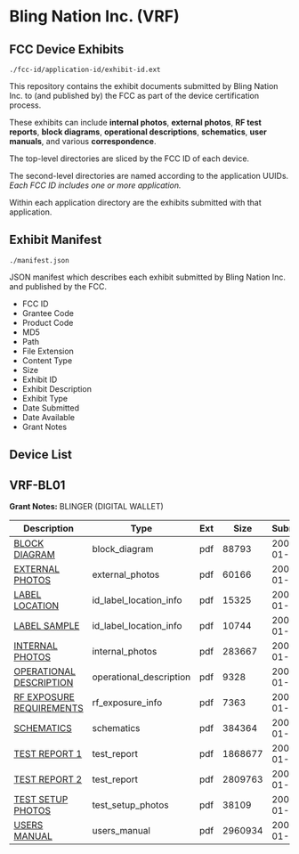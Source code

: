 # Bling Nation Inc. (VRF)
## FCC Device Exhibits

```
./fcc-id/application-id/exhibit-id.ext
```

This repository contains the exhibit documents submitted by Bling Nation Inc. to (and published by) the FCC as part of the device certification process.

These exhibits can include **internal photos**, **external photos**, **RF test reports**, **block diagrams**, **operational descriptions**, **schematics**, **user manuals**, and various **correspondence**.

The top-level directories are sliced by the FCC ID of each device.

The second-level directories are named according to the application UUIDs. *Each FCC ID includes one or more application.*

Within each application directory are the exhibits submitted with that application. 

## Exhibit Manifest

```
./manifest.json
```

JSON manifest which describes each exhibit submitted by Bling Nation Inc. and published by the FCC.

- FCC ID
- Grantee Code
- Product Code
- MD5
- Path
- File Extension
- Content Type
- Size
- Exhibit ID
- Exhibit Description
- Exhibit Type
- Date Submitted
- Date Available
- Grant Notes

## Device List
## VRF-BL01
**Grant Notes:** BLINGER (DIGITAL WALLET)

| Description | Type | Ext | Size | Submitted | Available |
| ----------- | ---- | --- | ---- | --------- | --------- |
| [BLOCK DIAGRAM](VRF-BL01/0ee9375e282c4d0799777f335d7c259a/896894.pdf) | block_diagram | pdf | 88793 | 2008-01-31 | 2008-01-31 |
| [EXTERNAL PHOTOS](VRF-BL01/0ee9375e282c4d0799777f335d7c259a/896895.pdf) | external_photos | pdf | 60166 | 2008-01-31 | 2008-01-31 |
| [LABEL LOCATION](VRF-BL01/0ee9375e282c4d0799777f335d7c259a/896897.pdf) | id_label_location_info | pdf | 15325 | 2008-01-31 | 2008-01-31 |
| [LABEL SAMPLE](VRF-BL01/0ee9375e282c4d0799777f335d7c259a/896898.pdf) | id_label_location_info | pdf | 10744 | 2008-01-31 | 2008-01-31 |
| [INTERNAL PHOTOS](VRF-BL01/0ee9375e282c4d0799777f335d7c259a/896896.pdf) | internal_photos | pdf | 283667 | 2008-01-31 | 2008-01-31 |
| [OPERATIONAL DESCRIPTION](VRF-BL01/0ee9375e282c4d0799777f335d7c259a/896899.pdf) | operational_description | pdf | 9328 | 2008-01-31 | 2008-01-31 |
| [RF EXPOSURE REQUIREMENTS](VRF-BL01/0ee9375e282c4d0799777f335d7c259a/896893.pdf) | rf_exposure_info | pdf | 7363 | 2008-01-31 | 2008-01-31 |
| [SCHEMATICS](VRF-BL01/0ee9375e282c4d0799777f335d7c259a/896900.pdf) | schematics | pdf | 384364 | 2008-01-31 | 2008-01-31 |
| [TEST REPORT 1](VRF-BL01/0ee9375e282c4d0799777f335d7c259a/896901.pdf) | test_report | pdf | 1868677 | 2008-01-31 | 2008-01-31 |
| [TEST REPORT 2](VRF-BL01/0ee9375e282c4d0799777f335d7c259a/896902.pdf) | test_report | pdf | 2809763 | 2008-01-31 | 2008-01-31 |
| [TEST SETUP PHOTOS](VRF-BL01/0ee9375e282c4d0799777f335d7c259a/896903.pdf) | test_setup_photos | pdf | 38109 | 2008-01-31 | 2008-01-31 |
| [USERS MANUAL](VRF-BL01/0ee9375e282c4d0799777f335d7c259a/896904.pdf) | users_manual | pdf | 2960934 | 2008-01-31 | 2008-01-31 |
